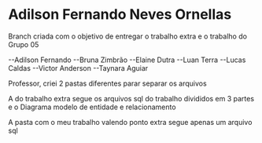# Adilson Fernando Neves Ornellas

Branch criada com o objetivo de entregar o trabalho extra e o trabalho do Grupo 05

--Adilson Fernando
--Bruna Zimbrão
--Elaine Dutra
--Luan Terra
--Lucas Caldas
--Victor Anderson
--Taynara Aguiar

Professor, criei 2 pastas diferentes parar separar os arquivos

A do trabalho extra segue os arquivos sql do trabalho divididos em 3 partes e o Diagrama modelo de entidade e relacionamento

A pasta com o meu trabalho valendo ponto extra segue apenas um arquivo sql 